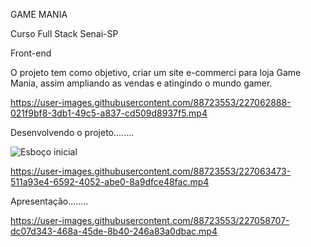 GAME MANIA 


Curso Full Stack Senai-SP 

Front-end

O projeto tem como objetivo, criar um site e-commerci para loja Game Mania, assim ampliando as vendas e atingindo o mundo gamer.


https://user-images.githubusercontent.com/88723553/227062888-021f9bf8-3db1-49c5-a837-cd509d8937f5.mp4



Desenvolvendo o projeto........


![Esboço inicial](https://user-images.githubusercontent.com/88723553/227058633-39b0ba76-f0a7-41fa-83ae-c60a0535345c.png)




https://user-images.githubusercontent.com/88723553/227063473-511a93e4-6592-4052-abe0-8a9dfce48fac.mp4




Apresentação........



https://user-images.githubusercontent.com/88723553/227058707-dc07d343-468a-45de-8b40-246a83a0dbac.mp4

